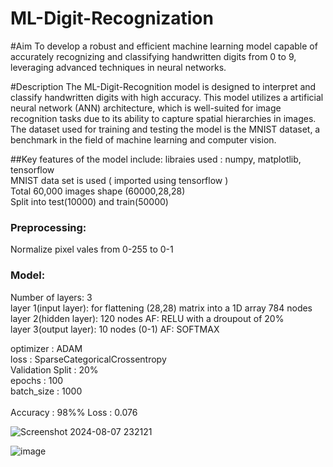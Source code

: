 # ML-Digit-Recognization

#Aim
To develop a robust and efficient machine learning model capable of accurately recognizing and classifying handwritten digits from 0 to 9, leveraging advanced techniques in neural networks.

#Description
The ML-Digit-Recognition model is designed to interpret and classify handwritten digits with high accuracy. This model utilizes a artificial neural network (ANN) architecture, which is well-suited for image recognition tasks due to its ability to capture spatial hierarchies in images. The dataset used for training and testing the model is the MNIST dataset, a benchmark in the field of machine learning and computer vision.

##Key features of the model include:
libraies used : numpy, matplotlib, tensorflow<br>
MNIST data set is used ( imported using tensorflow )<br>
Total 60,000 images shape (60000,28,28)<br>
Split into test(10000) and train(50000)<br>

### Preprocessing:
Normalize pixel vales from 0-255 to 0-1

### Model:
Number of layers: 3<br>
layer 1(input layer): for flattening (28,28) matrix into a 1D array 784 nodes<br>
layer 2(hidden layer): 120 nodes AF: RELU  with a droupout of 20%<br>
layer 3(output layer): 10 nodes (0-1) AF: SOFTMAX<br>

optimizer : ADAM<br>
loss : SparseCategoricalCrossentropy<br>
Validation Split : 20%<br>
epochs : 100 <br>
batch_size : 1000 <br>
<br>
Accuracy : 98%%
Loss : 0.076


![Screenshot 2024-08-07 232121](https://github.com/user-attachments/assets/b5d1a895-3ccd-4c6e-8b9e-d72743dbf40e)


![image](https://github.com/user-attachments/assets/6dab2f78-7347-4c66-80e1-59a7bd26d10d)

